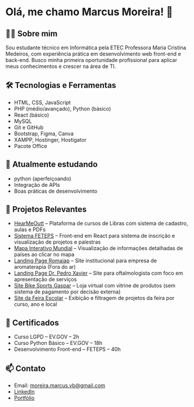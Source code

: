 # Olá, me chamo Marcus Moreira! 👋

## 👨‍💻 Sobre mim
Sou estudante técnico em Informática pela ETEC Professora Maria Cristina Medeiros, com experiência prática em desenvolvimento web front-end e back-end. Busco minha primeira oportunidade profissional para aplicar meus conhecimentos e crescer na área de TI.

## 🛠️ Tecnologias e Ferramentas
- HTML, CSS, JavaScript
- PHP (médio/avançado), Python (básico)
- React (básico)
- MySQL
- Git e GitHub
- Bootstrap, Figma, Canva
- XAMPP, Hostinger, Hostigator
- Pacote Office

## 🌱 Atualmente estudando
- python (aperfeiçoando)
- Integração de APIs
- Boas práticas de desenvolvimento

## 💼 Projetos Relevantes
- [HearMeOutt](https://github.com/Hearme0ut/site) – Plataforma de cursos de Libras com sistema de cadastro, aulas e PDFs  
- [Sistema FETEPS](#) – Front-end em React para sistema de inscrição e visualização de projetos e palestras  
- [Mapa Interativo Mundial](https://github.com/MarcusVBMoreira/Mapa_Mundi) – Visualização de informações detalhadas de países ao clicar no mapa  
- [Landing Page Romaiap](https://github.com/MarcusVBMoreira/Romaiap) – Site institucional para empresa de aromaterapia (Fora do ar)
- [Landing Page Dr. Pedro Xavier](https://drpedroxavier.com.br) – Site para oftalmologista com foco em apresentação de serviços  
- [Site Bike Sports Gaspar](https://github.com/MarcusVBMoreira/Bike-Sports-Gaspar) – Loja virtual com vitrine de produtos (sem sistema de pagamento por decisão externa)  
- [Site da Feira Escolar](https://github.com/MarcusVBMoreira/Bike-Sports-Gaspar) – Exibição e filtragem de projetos da feira por curso, ano e local

## 📜 Certificados
- Curso LGPD – EV.GOV – 2h  
- Curso Python Básico – EV.GOV – 18h  
- Desenvolvimento Front-end – FETEPS – 40h

## 📫 Contato
- Email: moreira.marcus.vb@gmail.com  
- [LinkedIn](https://www.linkedin.com/in/marcusvbmoreira)  
- [Portfólio](#)
